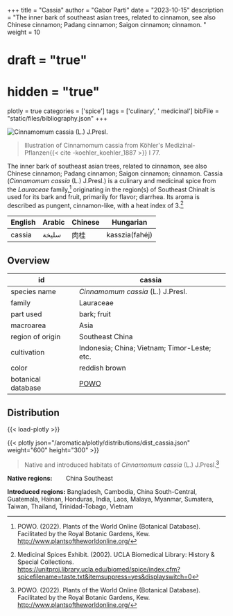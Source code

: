 +++
title = "Cassia"
author = "Gabor Parti"
date = "2023-10-15"
description = "The inner bark of southeast asian trees, related to cinnamon, see also Chinese cinnamon; Padang cinnamon; Saigon cinnamon; cinnamon. "
weight = 10
# draft = "true"
# hidden = "true"
plotly = true
categories = ['spice']
tags = ['culinary', ' medicinal']
bibFile = "static/files/bibliography.json"
+++

![*Cinnamomum cassia* (L.) J.Presl.](/images/illustrations/cassia.png?width=33vw "Illustration of Cinnamomum cassia from Köhler's Medizinal-Pflanzen")

>Illustration of Cinnamomum cassia from Köhler's Medizinal-Pflanzen{{< cite -koehler_koehler_1887 >}} I 77.

The inner bark of southeast asian trees, related to cinnamon, see also Chinese cinnamon; Padang cinnamon; Saigon cinnamon; cinnamon. Cassia (*Cinnamomum cassia* (L.) J.Presl.) is a culinary and medicinal spice from the *Lauraceae* family,[^powo] originating in the region(s) of Southeast ChinaIt is used for its bark and fruit, primarily for flavor; diarrhea. Its aroma is described as pungent, cinnamon-like, with a heat index of 3.[^ucla_medicinal_2002]

|English|Arabic|Chinese|   Hungarian  |
|-------|------|-------|--------------|
| cassia| سليخة|   肉桂  |kasszia(fahéj)|

## Overview

|        id        |                       cassia                      |
|------------------|---------------------------------------------------|
|   species name   |         *Cinnamomum cassia* (L.) J.Presl.         |
|      family      |                     Lauraceae                     |
|     part used    |                    bark; fruit                    |
|     macroarea    |                        Asia                       |
| region of origin |                  Southeast China                  |
|    cultivation   |    Indonesia; China; Vietnam; Timor-Leste; etc.   |
|       color      |                   reddish brown                   |
|botanical database|[POWO](https://powo.science.kew.org/taxon/463288-1)|

## Distribution

{{< load-plotly >}}

{{< plotly json="/aromatica/plotly/distributions/dist_cassia.json" weight="600" height="300" >}}

>Native and introduced habitats of *Cinnamomum cassia* (L.) J.Presl.[^powo]

**Native regions:** &nbsp; &nbsp; &nbsp; &nbsp;China Southeast

**Introduced regions:** Bangladesh, Cambodia, China South-Central, Guatemala, Hainan, Honduras, India, Laos, Malaya, Myanmar, Sumatera, Taiwan, Thailand, Trinidad-Tobago, Vietnam

[^powo]: POWO. (2022). Plants of the World Online (Botanical Database). Facilitated by the Royal Botanic Gardens, Kew. http://www.plantsoftheworldonline.org/
[^ucla_medicinal_2002]: Medicinal Spices Exhibit. (2002). UCLA Biomedical Library: History & Special Collections. https://unitproj.library.ucla.edu/biomed/spice/index.cfm?spicefilename=taste.txt&itemsuppress=yes&displayswitch=0

